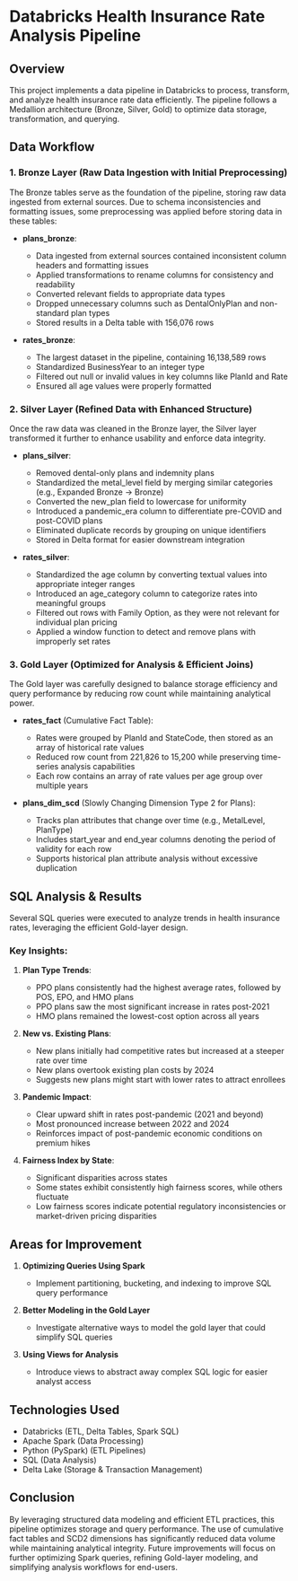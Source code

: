 # Databricks Health Insurance Rate Analysis Pipeline

## Overview
This project implements a data pipeline in Databricks to process, transform, and analyze health insurance rate data efficiently. The pipeline follows a Medallion architecture (Bronze, Silver, Gold) to optimize data storage, transformation, and querying.

## Data Workflow

### 1. Bronze Layer (Raw Data Ingestion with Initial Preprocessing)
The Bronze tables serve as the foundation of the pipeline, storing raw data ingested from external sources. Due to schema inconsistencies and formatting issues, some preprocessing was applied before storing data in these tables:

- **plans_bronze**:
  - Data ingested from external sources contained inconsistent column headers and formatting issues
  - Applied transformations to rename columns for consistency and readability
  - Converted relevant fields to appropriate data types
  - Dropped unnecessary columns such as DentalOnlyPlan and non-standard plan types
  - Stored results in a Delta table with 156,076 rows

- **rates_bronze**:
  - The largest dataset in the pipeline, containing 16,138,589 rows
  - Standardized BusinessYear to an integer type
  - Filtered out null or invalid values in key columns like PlanId and Rate
  - Ensured all age values were properly formatted

### 2. Silver Layer (Refined Data with Enhanced Structure)
Once the raw data was cleaned in the Bronze layer, the Silver layer transformed it further to enhance usability and enforce data integrity.

- **plans_silver**:
  - Removed dental-only plans and indemnity plans
  - Standardized the metal_level field by merging similar categories (e.g., Expanded Bronze → Bronze)
  - Converted the new_plan field to lowercase for uniformity
  - Introduced a pandemic_era column to differentiate pre-COVID and post-COVID plans
  - Eliminated duplicate records by grouping on unique identifiers
  - Stored in Delta format for easier downstream integration

- **rates_silver**:
  - Standardized the age column by converting textual values into appropriate integer ranges
  - Introduced an age_category column to categorize rates into meaningful groups
  - Filtered out rows with Family Option, as they were not relevant for individual plan pricing
  - Applied a window function to detect and remove plans with improperly set rates

### 3. Gold Layer (Optimized for Analysis & Efficient Joins)
The Gold layer was carefully designed to balance storage efficiency and query performance by reducing row count while maintaining analytical power.

- **rates_fact** (Cumulative Fact Table):
  - Rates were grouped by PlanId and StateCode, then stored as an array of historical rate values
  - Reduced row count from 221,826 to 15,200 while preserving time-series analysis capabilities
  - Each row contains an array of rate values per age group over multiple years

- **plans_dim_scd** (Slowly Changing Dimension Type 2 for Plans):
  - Tracks plan attributes that change over time (e.g., MetalLevel, PlanType)
  - Includes start_year and end_year columns denoting the period of validity for each row
  - Supports historical plan attribute analysis without excessive duplication

## SQL Analysis & Results
Several SQL queries were executed to analyze trends in health insurance rates, leveraging the efficient Gold-layer design.

### Key Insights:

1. **Plan Type Trends**:
   - PPO plans consistently had the highest average rates, followed by POS, EPO, and HMO plans
   - PPO plans saw the most significant increase in rates post-2021
   - HMO plans remained the lowest-cost option across all years

2. **New vs. Existing Plans**:
   - New plans initially had competitive rates but increased at a steeper rate over time
   - New plans overtook existing plan costs by 2024
   - Suggests new plans might start with lower rates to attract enrollees

3. **Pandemic Impact**:
   - Clear upward shift in rates post-pandemic (2021 and beyond)
   - Most pronounced increase between 2022 and 2024
   - Reinforces impact of post-pandemic economic conditions on premium hikes

4. **Fairness Index by State**:
   - Significant disparities across states
   - Some states exhibit consistently high fairness scores, while others fluctuate
   - Low fairness scores indicate potential regulatory inconsistencies or market-driven pricing disparities

## Areas for Improvement

1. **Optimizing Queries Using Spark**
   - Implement partitioning, bucketing, and indexing to improve SQL query performance

2. **Better Modeling in the Gold Layer**
   - Investigate alternative ways to model the gold layer that could simplify SQL queries

3. **Using Views for Analysis**
   - Introduce views to abstract away complex SQL logic for easier analyst access

## Technologies Used

- Databricks (ETL, Delta Tables, Spark SQL)
- Apache Spark (Data Processing)
- Python (PySpark) (ETL Pipelines)
- SQL (Data Analysis)
- Delta Lake (Storage & Transaction Management)

## Conclusion
By leveraging structured data modeling and efficient ETL practices, this pipeline optimizes storage and query performance. The use of cumulative fact tables and SCD2 dimensions has significantly reduced data volume while maintaining analytical integrity. Future improvements will focus on further optimizing Spark queries, refining Gold-layer modeling, and simplifying analysis workflows for end-users.
